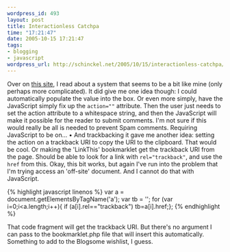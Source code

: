 ```yaml
--- 
wordpress_id: 493
layout: post
title: Interactionless Catchpa
time: "17:21:47"
date: 2005-10-15 17:21:47
tags: 
- blogging
- javascript
wordpress_url: http://schinckel.net/2005/10/15/interactionless-catchpa/
---
```

Over on [this site][1], I read about a system that seems to be a bit like mine (only perhaps more complicated). It did give me one idea though: I could automatically populate the value into the box. Or even more simply, have the JavaScript simply fix up the `action=""` attribute. Then the user just needs to set the action attribute to a whitespace string, and then the JavaScript will make it possible for the reader to submit comments. I'm not sure if this would really be all is needed to prevent Spam comments. Requiring JavaScript to be on... • And trackbacking it gave me another idea: setting the action on a trackback URI to copy the URI to the clipboard. That would be cool. Or making the 'LinkThis' bookmarklet get the trackback URI from the page. Should be able to look for a link with `rel="trackback"`, and use the `href` from this. Okay, this bit works, but again I've run into the problem that I'm trying access an 'off-site' document. And I cannot do that with JavaScript. 
    
{% highlight javascript linenos %}
    var a = document.getElementsByTagName('a');
    var tb = '';
    for (var i=0;i<a.length;i++){
        if (a[i].rel=="trackback") 
            tb=a[i].href;};
{% endhighlight %}

That code fragment will get the trackback URI. But there's no argument I can pass to the bookmarklet.php file that will insert this automatically. Something to add to the Blogsome wishlist, I guess. 

   [1]: http://neuromancer.dif.um.es/blog/?p=176

